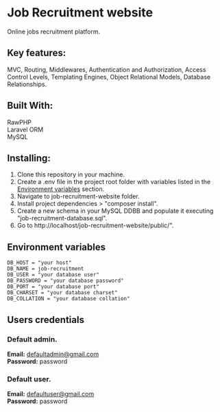 # Job Recruitment website

Online jobs recruitment platform.<br>

## Key features:

MVC, Routing, Middlewares, Authentication and Authorization, Access Control Levels, Templating Engines, Object Relational Models, Database Relationships.

## Built With:

RawPHP<br>
Laravel ORM<br>
MySQL<br>

## Installing:

1. Clone this repository in your machine.
2. Create a .env file in the project root folder with variables listed in the [Environment variables](#environment-variables) section.
3. Navigate to job-recruitment-website folder.
4. Install project dependencies > "composer install".
5. Create a new schema in your MySQL DDBB and populate it executing "job-recruitment-database.sql".
6. Go to http://localhost/job-recruitment-website/public/".

## Environment variables

```
DB_HOST = "your host"
DB_NAME = job-recruitment
DB_USER = "your database user"
DB_PASSWORD = "your database password"
DB_PORT = "your database port"
DB_CHARSET = "your database charset"
DB_COLLATION = "your database collation"
```

## Users credentials

### Default admin.

<strong>Email:</strong> defaultadmin@gmail.com<br>
<strong>Password:</strong> password

### Default user.

<strong>Email:</strong> defaultuser@gmail.com<br>
<strong>Password:</strong> password
